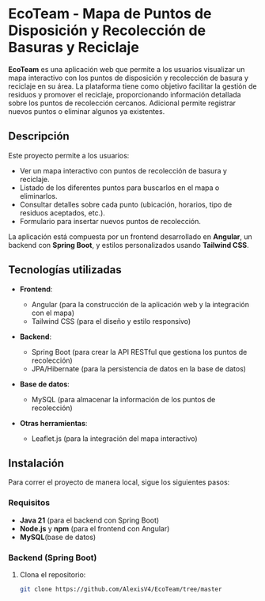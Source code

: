 # EcoTeam - Mapa de Puntos de Disposición y Recolección de Basuras y Reciclaje

**EcoTeam** es una aplicación web que permite a los usuarios visualizar un mapa interactivo con los puntos de disposición y recolección de basura y reciclaje en su área. La plataforma tiene como objetivo facilitar la gestión de residuos y promover el reciclaje, proporcionando información detallada sobre los puntos de recolección cercanos. Adicional permite registrar nuevos puntos o eliminar algunos ya existentes.

## Descripción

Este proyecto permite a los usuarios:

- Ver un mapa interactivo con puntos de recolección de basura y reciclaje.
- Listado de los diferentes puntos para buscarlos en el mapa o eliminarlos.
- Consultar detalles sobre cada punto (ubicación, horarios, tipo de residuos aceptados, etc.).
- Formulario para insertar nuevos puntos de recolección.

La aplicación está compuesta por un frontend desarrollado en **Angular**, un backend con **Spring Boot**, y estilos personalizados usando **Tailwind CSS**.

## Tecnologías utilizadas

- **Frontend**:
  - Angular (para la construcción de la aplicación web y la integración con el mapa)
  - Tailwind CSS (para el diseño y estilo responsivo)
  
- **Backend**:
  - Spring Boot (para crear la API RESTful que gestiona los puntos de recolección)
  - JPA/Hibernate (para la persistencia de datos en la base de datos)

- **Base de datos**:
  - MySQL (para almacenar la información de los puntos de recolección)

- **Otras herramientas**:
  - Leaflet.js (para la integración del mapa interactivo)
  
## Instalación

Para correr el proyecto de manera local, sigue los siguientes pasos:

### Requisitos

- **Java 21** (para el backend con Spring Boot)
- **Node.js** y **npm** (para el frontend con Angular)
- **MySQL**(base de datos)

### Backend (Spring Boot)

1. Clona el repositorio:

   ```bash
   git clone https://github.com/AlexisV4/EcoTeam/tree/master
